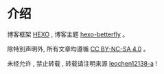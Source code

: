 # 介绍

博客框架 [HEXO](https://hexo.io/) , 博客主题 [hexo-betterfly](https://github.com/jerryc127/hexo-theme-butterfly) 。

除特別声明外, 所有文章均遵循 [CC BY-NC-SA 4.0](https://creativecommons.org/licenses/by-nc-sa/4.0/deed.zh) 。

未经允许 , 禁止转载 , 转载请注明来源 [leochen12138-a](https://leochen12138-a.github.io/) !
